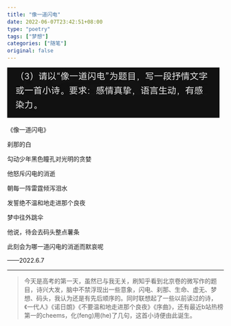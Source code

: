 ```yaml
---
title: "像一道闪电"
date: 2022-06-07T23:42:51+08:00
type: "poetry"
tags: ["梦想"]
categories: ["随笔"]
original: false
---
```


![北京卷.jpg](/images/北京卷微写作.jpg)

《像一道闪电》

刹那的白

勾动少年黑色瞳孔对光明的贪婪

他怒斥闪电的消逝

朝每一阵雷霆倾泻泪水

发誓绝不温和地走进那个良夜

梦中往外跳伞

他说，待会去码头整点薯条

此刻会为哪一道闪电的消逝而默哀呢


——2022.6.7

---

>今天是高考的第一天，虽然已与我无关，刷知乎看到北京卷的微写作的题目，诗兴大发，脑中不禁浮现出一些意象，闪电、刹那、生命、虚无、梦想、码头，我认为还是有先后顺序的。同时联想起了一些以前读过的诗，《一代人》《诺日朗》《不要温和地走进那个良夜》《序曲》，还有最近b站热榜第一的cheems，化(feng)用(he)了几句，这首小诗便由此诞生。